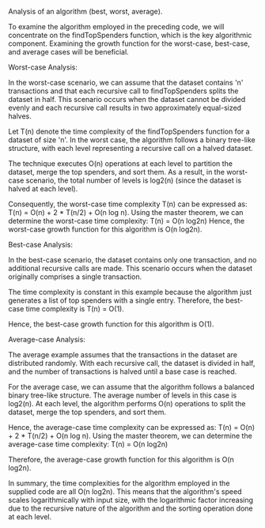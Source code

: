 Analysis of an algorithm (best, worst, average).

To examine the algorithm employed in the preceding code, we will concentrate on the findTopSpenders function, which is the key algorithmic component. Examining the growth function for the worst-case, best-case, and average cases will be beneficial.

Worst-case Analysis:

In the worst-case scenario, we can assume that the dataset contains 'n' transactions and that each recursive call to findTopSpenders splits the dataset in half. This scenario occurs when the dataset cannot be divided evenly and each recursive call results in two approximately equal-sized halves.

Let T(n) denote the time complexity of the findTopSpenders function for a dataset of size 'n'. In the worst case, the algorithm follows a binary tree-like structure, with each level representing a recursive call on a halved dataset.

The technique executes O(n) operations at each level to partition the dataset, merge the top spenders, and sort them. As a result, in the worst-case scenario, the total number of levels is log2(n) (since the dataset is halved at each level). 

Consequently, the worst-case time complexity T(n) can be expressed as: T(n) = O(n) + 2 * T(n/2) + O(n log n).
Using the master theorem, we can determine the worst-case time complexity: T(n) = O(n log2n)
Hence, the worst-case growth function for this algorithm is O(n log2n).
 
Best-case Analysis: 

In the best-case scenario, the dataset contains only one transaction, and no additional recursive calls are made. This scenario occurs when the dataset originally comprises a single transaction.

The time complexity is constant in this example because the algorithm just generates a list of top spenders with a single entry. Therefore, the best-case time complexity is T(n) = O(1).

Hence, the best-case growth function for this algorithm is O(1).

Average-case Analysis: 

The average example assumes that the transactions in the dataset are distributed randomly. With each recursive call, the dataset is divided in half, and the number of transactions is halved until a base case is reached.

For the average case, we can assume that the algorithm follows a balanced binary tree-like structure. The average number of levels in this case is log2(n).
At each level, the algorithm performs O(n) operations to split the dataset, merge the top spenders, and sort them.

Hence, the average-case time complexity can be expressed as: T(n) = O(n) + 2 * T(n/2) + O(n log n).
Using the master theorem, we can determine the average-case time complexity: T(n) = O(n log2n)

Therefore, the average-case growth function for this algorithm is O(n log2n).

In summary, the time complexities for the algorithm employed in the supplied code are all O(n log2n). This means that the algorithm's speed scales logarithmically with input size, with the logarithmic factor increasing due to the recursive nature of the algorithm and the sorting operation done at each level.

